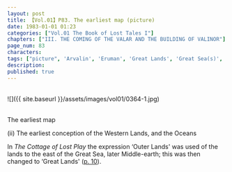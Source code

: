 ```yaml
---
layout: post
title: 【Vol.01】P83. The earliest map (picture)
date: 1983-01-01 01:23
categories: ["Vol.01 The Book of Lost Tales I"]
chapters: ["III. THE COMING OF THE VALAR AND THE BUILDING OF VALINOR"]
page_num: 83
characters: 
tags: ["picture", 'Arvalin', 'Eruman', 'Great Lands', 'Great Sea(s)', 'Middle-earth', 'Outer Lands', 'Twilit Isles']
description: 
published: true
---
```


<br>
![]({{ site.baseurl }}/assets/images/vol01/0364-1.jpg)
<br><br>

The earliest map

(ii) The earliest conception of the Western Lands, and the Oceans

In <I>The Cottage of Lost Play</I> the expression ‘Outer Lands' was used of the lands to the east of the Great Sea, later Middle-earth; this was then changed to ‘Great Lands' ([p. 10]({{site.baseurl}}/vol01-p10)).

